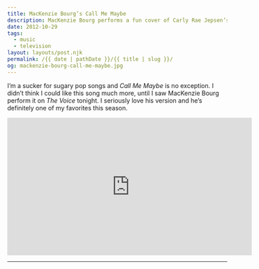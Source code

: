 ```yaml
---
title: MacKenzie Bourg’s Call Me Maybe
description: MacKenzie Bourg performs a fun cover of Carly Rae Jepsen’s Call Me Maybe.
date: 2012-10-29
tags: 
  - music
  - television
layout: layouts/post.njk
permalink: /{{ date | pathDate }}/{{ title | slug }}/
og: mackenzie-bourg-call-me-maybe.jpg
---
```


I’m a sucker for sugary pop songs and _Call Me Maybe_ is no exception. I didn’t think I could like this song much more, until I saw MacKenzie Bourg perform it on _The Voice_ tonight. I seriously love his version and he’s definitely one of my favorites this season.

<iframe class="youtube-video" width="560" height="315" src="https://www.youtube.com/embed/2LqlMJynrwE" title="YouTube video player" frameborder="0" allow="accelerometer; autoplay; clipboard-write; encrypted-media; gyroscope; picture-in-picture; web-share" allowfullscreen></iframe>

---
